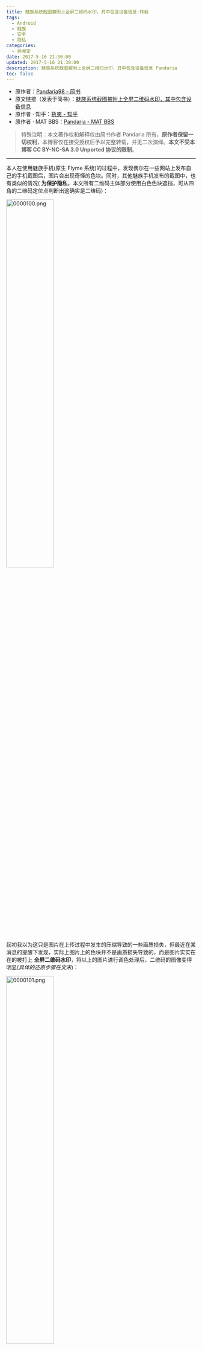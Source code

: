 ```yaml
---
title: 魅族系统截图被附上全屏二维码水印，其中包含设备信息·转载
tags:
  - Android
  - 魅族
  - 安全
  - 隐私
categories:
  - 异闻堂
date: 2017-5-16 21:30:00
updated: 2017-5-16 21:30:00
description: 魅族系统截图被附上全屏二维码水印，其中包含设备信息 Pandaria
toc: false
---
```


<!-- more -->

- 原作者：[Pandaria98 - 简书](http://www.jianshu.com/u/f5f26e7f4133)
- 原文链接（发表于简书）：[魅族系统截图被附上全屏二维码水印，其中包含设备信息](http://www.jianshu.com/p/a1119d547f3d)
- 原作者 · 知乎：[执夷 - 知乎](https://www.zhihu.com/people/wu-ling-jiang-71/activities)
- 原作者 · MAT BBS：[Pandaria - MAT BBS](https://mat.letitfly.me/?4414)

> 特殊注明：本文著作权和解释权由简书作者 Pandaria 所有，**原作者保留一切权利**，本博客仅在接受授权后予以完整转载，并无二次演绎。**本文不受本博客 CC BY-NC-SA 3.0 Unported 协议的限制**。

----

本人在使用魅族手机(原生 Flyme 系统)的过程中，发现偶尔在一些网站上发布自己的手机截图后，图片会出现奇怪的色块。同时，其他魅族手机发布的截图中，也有类似的情况( **为保护隐私**，本文所有二维码主体部分使用白色色块遮挡，可从四角的二维码定位点判断出这确实是二维码)：

<img src="https://bbs-static.nfz.yecdn.com/i/0000100.png" style="width:50%" alt="0000100.png" />

起初我以为这只是图片在上传过程中发生的压缩导致的一些画质损失，但最近在某消息的提醒下发现，实际上图片上的色块并不是画质损失导致的，而是图片实实在在的被打上 **全屏二维码水印**，将以上的图片进行调色处理后，二维码的图像变得明显(*具体的还原步骤在文末*)：

<img src="https://bbs-static.nfz.yecdn.com/i/0000101.png" style="width:50%" alt="0000101.png" />

在**反色**之后，它就是一个实实在在的二维码了：

<img src="https://bbs-static.nfz.yecdn.com/i/0000102.png" style="width:50%" alt="0000102.png" />

识别结果是(为保护隐私，本文字符串中部分字符用「*」号代替)：

```
#192#168#0#115#,460013*****8248#A10ABN****3H#m1metal
```

稍加分析，可以容易的判断出：

- 前四串字符是 IP 地址，这里是一个内网 IP
- 第五串字符是 IMSI 码，类似 IMEI，用于标识 SIM 卡
- 第六串字符是魅族设备的序列号
- 最后一串字符是魅族设备的型号
- 关于 IMSI

我对于 IMSI 也是知之甚少，这里将我通过搜索引擎的来的结果列于下方(不保证准确)：

- IMSI 与 手机号码 没有必然的对应关系
- IMSI 在到达运营商的交换机才可知道与 手机号码 相应的对应关系
- **可能**存在通过 IMSI 得到地域位置的算法

另外，在探索过程中，在魅族社区找到了这样一张图：

<img src="https://bbs-static.nfz.yecdn.com/i/0000103.png" style="width:50%" alt="0000103.png" />


经过同样的步骤还原之后，得到了这样一张二维码：

<img src="https://bbs-static.nfz.yecdn.com/i/0000104.png" style="width:50%" alt="0000104.png" />

识别结果是：

```
#---#---#---#---#460011*****2453#95AQACQ****M7#MX6#
```

结果完全类似，只是由于可能是断网截图，IP 信息被留空了。
那么问题就来了，这种现象到底是不是个例呢？

**不是，它是完全可以被复现的。**

复现的方法非常简单，只要截图的背景颜色较深，就会出现二维码水印。而浅色背景的截图则不会出现二维码。

> 注：以下测试基于本人自己的手机

- 机型：魅族 PRO 6
- 固件版本：Flyme 6.0.2.0A
- 这是截至本文发布，魅族官网上 PRO 6 的稳定版固件的最新版本：

![0000105.png](https://bbs-static.nfz.yecdn.com/i/0000105.png)

----

下面是我在 JuiceSSH 中截图以后得到的图片：

<img src="https://bbs-static.nfz.yecdn.com/i/0000106.png" style="width:50%" alt="0000106.png" />

在手机上打开，肉眼几乎看不出上面有二维码(但还是能看见)，而在电脑上打开，由于图片解码库不同的缘故，可能导致完全看不到二维码，但是通过在网站上发布，经过服务端的压缩之后，二维码变得明显：

<img src="https://bbs-static.nfz.yecdn.com/i/0000107.png" style="width:50%" alt="0000107.png" />

同样的步骤将二维码还原：

<img src="https://bbs-static.nfz.yecdn.com/i/0000108.png" style="width:50%" alt="0000108.png" />

识别的结果：

```
#---#---#---#---#460023*****9130,460009*****0563#80QBC***JFY#PRO6#
```

由于我的手机是双卡，所以 IMSI 也有两个。经过在 OSBuild 这个应用中查看发现，与手机实际的 IMSI 吻合。
而下面是用 fooView 第三方截图获得的图片，没有任何的二维码水印。

<img src="https://bbs-static.nfz.yecdn.com/i/0000109.png" style="width:50%" alt="0000109.png" />

### 还原步骤

- 使用魅族手机在 JuiceSSH 等背景颜色较深且为纯色的应用内进行系统截图，也可以对上方展示的没有二维码的图进行截图
- 此时用手机的图库查看图片，仔细看可以看到轻微的二维码
- 到酷安等发布图片将遭到压缩的网站上发布图片，获取压缩后的图片，如果直接用 Photo Editor 对原图进行还原，可能根本看不到二维码
- 使用 Photo Editor 调整
  - 打开图片，选择「色阶」，调整上方三个滑块至靠近波峰处，二维码将变得明显，点击右上角的勾保存操作(保存操作这一步下同)
  - 选择「特效」-「自动对比度」，保存
  - 选择「特效」-「负片」，保存
  - 点击右上角的蓝色保存按钮，保存图片到指定的路径
- 识别你获得的二维码图片

本文只讲述事实，不作过多评价。
只是希望各位不要再用魅族的系统截图。
推荐使用第三方截图。

> **以下是目前为止与魅族官方人员对话的截图：**

![0000113.png](https://bbs-static.nfz.yecdn.com/i/0000113.png)
![0000111.png](https://bbs-static.nfz.yecdn.com/i/0000111.png)
![0000112.png](https://bbs-static.nfz.yecdn.com/i/0000112.png)

----

- 原作者授权 [RockyLo](https://akarin.moe) 转载的知乎专栏：[转载：魅族系统截图被附上全屏二维码水印，其中包含设备信息 - 知乎专栏](https://zhuanlan.zhihu.com/p/26936016)
- 与本文章相关的知乎问题在此处：[如何评价魅族为系统截图添加水印的行为？ - 知乎](https://www.zhihu.com/question/59919887)
- 对于位于知乎专栏和原文简书评论区的疑问，原作者补充了发现此问题的系统版本截图：

<img src="https://bbs-static.nfz.yecdn.com/i/0000110.jpg" style="width:50%" alt="0000110.jpg" />

> 直到 `2017年/5月/16日` 为止此版本依旧是魅族官方最新的稳定版。
